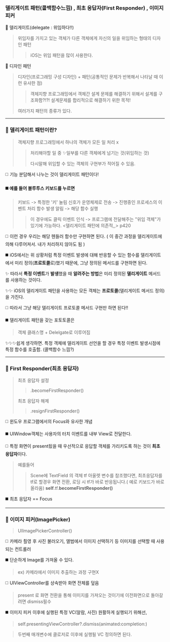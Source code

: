 ### 델리게이트 패턴(콜백함수느낌) , 최초 응답자(First Responder) , 이미지 피커

🌱 델리게이트(delegate : 위임하다!!)
> 위임자를 가지고 있는 객체가 다른 객체에게 자신의 일을 위임하는 형태의 디자인 패턴
> >iOS는 위임 패턴을 많이 사용한다.

🌱 디자인 패턴
> 디자인(프로그래밍 구성 디자인) + 패턴(공통적인 문제가 반복해서 나타날 때 이런 유사한 점)
> > 객체지향 프로그래밍에서 객체간 설계 문제를 해결하기 위해서 설계를 구조화함?!?!
> 설계문제를 합리적으로 해결하기 위한 목적!
>
> 여러가지 패턴의 종류가 있다.

---

### 🔭 델리게이트 패턴이란?

> 객체지향 프로그래밍에서 하나의 객체가 모든 일 처리 x
> >처리해야할 일 중 ✨일부를 다른 객체에게 넘기는 것(위임하는 것)
> >
> > 다시말해 위임할 수 있는 객체의 구현부가 적어질 수 있음.

:white_medium_square: 기능 분담해서 나누는 것이 델리게이트 패턴이다!

#### :black_medium_square: 예를 들어 블루투스 키보드를 누르면 
> 키보드 -> 특정한 '키' 눌림 신호가 운영체제로 전송 -> 진행중인 프로세스의 이벤트 처리 함수 발생 알림 -> 해당 함수  실행 
> > 이 경우에도 클릭 이벤트 인식 -> 프로그램에 전달해주는 "위임 객체"가 있기에 가능하다. <델리게이트 패턴에 의존적,,> p420

:white_medium_square: 이런 경우 우리는 해당 헨들러 함수만 구현하면 된다. ( 이 중간 과정을 델리게이트에 의해  다루어져서. 내가 처리하지 않아도 됨 )

:black_medium_square: iOS에서는 위 상황처럼 특정 이벤트 발생에 대해 반응할 수 있는 함수를 델리게이트에서 미리 정의(**프로토콜**로)했기 때문에, 그냥 정의된 메서드를 구현하면 된다.

✨ 따라서 **특정 이벤트**가 **발생**했을 때 **알려주는 방법**은 미리 정의된 **델리게이트** 메서드를 사용하는 것이다.

✨✨ iOS의 델리게이트 패턴을 사용하는 모든 객체는 **프로토콜**(델리게이트 메서드 정의)을 가진다.

:white_medium_square: 따라서 그냥 해당 델리게이트 프로토콜 메서드 구현만 하면 된다!!

:black_medium_square: 델리게이트 패턴을 갖는 포토토콜은 
> 객체 클래스명 + Delelgate로 이루어짐

✨✨✨쉽게 생각하면. 특정 객체에 델리게이트 선언을 할 경우 특정 이벤트 발생시점에 특정 함수를 호출함. (콜백함수 느낌?)

---

### 🔭 First Responder(최초 응답자)
> 최초 응답자 설정
> 
>> .becomeFirstResponder()
>
> 최초 응답자 해제
>> .resignFirstResponder()

:white_medium_square: 윈도우 프로그램에서의 Focus와 유사한 개념

:black_medium_square: UIWindow객체는 사용자의 터치 이벤트를 내부 View로 전달한다.

:white_medium_square: 특정 화면이 present됬을 때 우선적으로 응답할 객체를 가리키도록 하는 것이 **최초 응답자**이다.

> 예를들어
> > Scene에 TextField 의 객체 tf 아울렛 변수를 참조했다면, 최초응답자를 tf로 할경우 화면 전환, 로딩 시 tf가 바로 반응됩니다.( 예로 키보드가 바로 올라옴)
> **self**.tf.**becomeFirstResponder()**

:black_medium_square: 최초 응답자 == Focus

---

### 🔭 이미지 피커(ImagePicker)

> UIImagePickerController()

:white_medium_square: 카메라 쵤영 후 사진 불러오기, 앨범에서 이미지 선택하기 등 이미지를 선택할 때 사용되는 컨트롤러

:black_medium_square: 단순하게 Image를 가져올 수 있다.
> ex) 카메라에서 이미지 추출하는 과정 구현X

:white_medium_square: UIViewController를 상속받아 화면 전체를 덮음
> present 로 화면 전환을 통해 이미지를 가져오는 것이기에 이전화면으로 돌아갈려면 dismiss필수

:black_medium_square: 이미지 피커 이후에 실행된 특정 VC(알람, 사진) 원활하게 실행되기 위해선,
> self.presentingViewController?.dismiss(animated:completion:)

>두번째 매개변수에 클로저로 이후에 실행될 VC 정의하면 된다.
